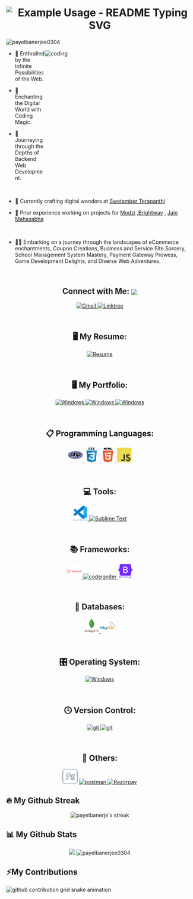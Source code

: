 <h1 align="center"><img src="https://readme-typing-svg.demolab.com/?lines=Hi+👋+I'm+Payel+Banerjee+👩‍💼!;A+Passionate+Web+developer+from+India!!&font=Fira%20Code&center=true&width=480&height=60&duration=4000&pause=1000" alt="Example Usage - README Typing SVG"></h1>

<p align="left"> <img src="https://komarev.com/ghpvc/?username=payelbanerjee0304&label=Profile%20views&color=0e75b6&style=flat" alt="payelbanerjee0304" /> </p>

<img
  align="right"
  alt="coding"
  width="400"
  height="370"
  src="https://i.postimg.cc/BvdcX3sC/phpcoder.jpg"
/>

- 👀 Enthralled by the Infinite Possibilities of the Web.
- 📄 Enchanting the Digital World with Coding Magic.
- 🌱 Journeying through the Depths of Backend Web Development.

  <br>
  
-  🔭 Currently crafting digital wonders at  <a href="https://form.perfectcreate.com/admin/login" target="_blank">Swetamber Terapanthi</a>
- 👀 Prior experience working on projects for <a href="http://modzi.in/admin/login" target="_blank">Modzi</a> ,<a href="https://staging.brightwayportal.com/login" target="_blank">Brightway</a> , <a href="https://perfectcreate.com/login" target="_blank">Jain Mahasabha</a>

  <br>

-   👨‍💻 Embarking on a journey through the landscapes of eCommerce enchantments, Coupon Creations, Business and Service Site Sorcery, School Management System Mastery, Payment Gateway Prowess, Game Development Delights, and Diverse Web Adventures.

<br>
  
<h2 align="center">Connect with Me:
<img align="center" src="https://raw.githubusercontent.com/rajput2107/rajput2107/master/Assets/Handshake.gif" height="23px" /></h2>
<p align="center">
<a href="mailto:payelbanerjee9319@gmail.com">
    <img src="https://img.shields.io/badge/Gmail-D14836?style=for-the-badge&logo=gmail&logoColor=white" alt="Gmail" />
</a>
<a href="https://linktr.ee/payelbanerjee">
    <img src="https://img.shields.io/badge/linktree-1de9b6?style=for-the-badge&logo=linktree&logoColor=white" alt="Linktree" />
</a>
</p>
<br>

<h2 align="center"> 🖥️ My Resume: </h2>
<p align="center">
<a href="https://drive.google.com/file/d/1pdBG5fQFT1rToqp11f4uzSTBB6kphCMp/view?usp=sharing">
    <img src="https://img.shields.io/badge/drive-%23000000.svg?style=for-the-badge&logo=firefox&logoColor=#FF7139" alt="Resume" />
</a>
</p>
<br>
<h2 align="center"> 🖥️ My Portfolio: </h2>
<p align="center">
<a href="https://payelbanerjeeportfolio.netlify.app/">
    <img src="https://img.shields.io/badge/Netlify-282828?style=for-the-badge&logo=netlify&logoColor=green" alt="Windows" />
</a>
<a href="https://payelbanerjeeportfolio.vercel.app/">
    <img src="https://img.shields.io/badge/Vercel-fff?style=for-the-badge&logo=vercel&logoColor=black" alt="Windows" />
</a>
<a href="https://payelbanerjeeportfolio.onrender.com/">
    <img src="https://img.shields.io/badge/Render-000?style=for-the-badge&logo=render&logoColor=blue" alt="Windows" />
</a>
</p>
<br>
<h2 align="center">📋 Programming Languages:</h2>
<p align="center">
  <a href="https://www.php.net" target="_blank" rel="noreferrer"> <img src="https://raw.githubusercontent.com/devicons/devicon/master/icons/php/php-original.svg" alt="php" width="40" height="40"/> </a>
  <a href="https://www.w3schools.com/css/" target="_blank" rel="noreferrer"> <img src="https://raw.githubusercontent.com/devicons/devicon/master/icons/css3/css3-original-wordmark.svg" alt="css3" width="40" height="40"/> </a>  <a href="https://www.w3.org/html/" target="_blank" rel="noreferrer"> <img src="https://raw.githubusercontent.com/devicons/devicon/master/icons/html5/html5-original-wordmark.svg" alt="html5" width="40" height="40"/> </a> <a href="https://developer.mozilla.org/en-US/docs/Web/JavaScript" target="_blank" rel="noreferrer"> <img src="https://raw.githubusercontent.com/devicons/devicon/master/icons/javascript/javascript-original.svg" alt="javascript" width="40" height="40"/> </a> 
</p>
<br>
<h2 align="center">💻 Tools:</h2>
<p align="center">
  <a href="https://code.visualstudio.com/" target="_blank" rel="noreferrer">
    <img src="https://raw.githubusercontent.com/devicons/devicon/master/icons/vscode/vscode-original-wordmark.svg" alt="vscode" width="40" height="40"/>
</a>

<a href="https://www.sublimetext.com/" target="_blank" rel="noreferrer">
    <img src="https://img.shields.io/badge/Sublime%20Text-%23575757?style=for-the-badge&logo=sublime-text&logoColor=important" alt="Sublime Text" />
</a>
</p>
<br>
<h2 align="center">📚 Frameworks:</h2>
<p align="center">
  <a href="https://laravel.com/" target="_blank" rel="noreferrer"> <img src="https://raw.githubusercontent.com/devicons/devicon/master/icons/laravel/laravel-original-wordmark.svg" alt="laravel" width="40" height="40"/> </a>
  <a href="https://codeigniter.com" target="_blank" rel="noreferrer"> <img src="https://cdn.worldvectorlogo.com/logos/codeigniter.svg" alt="codeigniter" width="40" height="40"/> </a>
  <a href="https://getbootstrap.com" target="_blank" rel="noreferrer"> <img src="https://raw.githubusercontent.com/devicons/devicon/master/icons/bootstrap/bootstrap-plain-wordmark.svg" alt="bootstrap" width="40" height="40"/> </a></p>
  <br>
<h2 align="center">💾 Databases:</h2>
<p align="center">
  <a href="https://www.mongodb.com/" target="_blank" rel="noreferrer"> <img src="https://raw.githubusercontent.com/devicons/devicon/master/icons/mongodb/mongodb-original-wordmark.svg" alt="mongodb" width="40" height="40"/> </a> 
  <a href="https://www.mysql.com/" target="_blank" rel="noreferrer"> <img src="https://raw.githubusercontent.com/devicons/devicon/master/icons/mysql/mysql-original-wordmark.svg" alt="mysql" width="40" height="40"/> </a>
</p>
<br>
<h2 align="center">🎛️ Operating System:</h2>
<p align="center">
  <a href="https://www.microsoft.com/en-us/windows">
    <img src="https://img.shields.io/badge/Windows-0078D6?style=for-the-badge&logo=windows&logoColor=white" alt="Windows" />
</a>
</p>
<br>
<h2 align="center">🕓 Version Control:</h2>
<p align="center">
  <a href="https://git-scm.com/" target="_blank" rel="noreferrer"> <img src="https://www.vectorlogo.zone/logos/git-scm/git-scm-icon.svg" alt="git" width="40" height="40"/> </a>
  <a href="https://github.com/" target="_blank" rel="noreferrer"> <img src="https://www.vectorlogo.zone/logos/github/github-icon.svg" alt="git" width="40" height="40"/> </a>
</p>
<br>
<h2 align="center">🥅 Others:</h2>
<p align="center">
  <a href="https://www.photoshop.com/en" target="_blank" rel="noreferrer"> <img src="https://raw.githubusercontent.com/devicons/devicon/master/icons/photoshop/photoshop-line.svg" alt="photoshop" width="40" height="40"/></a>
  <a href="https://postman.com" target="_blank" rel="noreferrer"> <img src="https://www.vectorlogo.zone/logos/getpostman/getpostman-icon.svg" alt="postman" width="40" height="40"/> </a>
  <a href="https://razorpay.com/" target="_blank" rel="noreferrer">
    <img src="https://img.shields.io/badge/Razorpay-0C2451.svg?style=for-the-badge&logo=Razorpay&logoColor=white" alt="Razorpay" />
</a>
</p>

## 🔥 My Github Streak

<p align="center">
    <img title="My Github Streak Check" alt="payelbanerje's streak" src="https://github-readme-streak-stats.herokuapp.com/?user=payelbanerjee0304&theme=black-ice&stroke=0000&background=060A0C0"/>
</p>
   
 ## 📊 My Github Stats

<p align="center">
  <img height=170 src="https://github-readme-stats.vercel.app/api?username=payelbanerjee0304&theme=dark&rank_icon=github&show_icons=true&include_all_commits=true&hide=stars" />
  <img height=170 src="https://github-readme-stats.vercel.app/api/top-langs?username=payelbanerjee0304&show_icons=true&locale=en&layout=compact&theme=dark"
    alt="payelbanerjee0304" />
</p>

<h2>⚡️My Contributions</h2>
<picture>
  <source
    media="(prefers-color-scheme: dark)"
    srcset="https://raw.githubusercontent.com/platane/snk/output/github-contribution-grid-snake-dark.svg"
  />
  <source
    media="(prefers-color-scheme: light)"
    srcset="https://raw.githubusercontent.com/platane/snk/output/github-contribution-grid-snake.svg"
  />
  <img
    alt="github contribution grid snake animation"
    src="https://raw.githubusercontent.com/platane/snk/output/github-contribution-grid-snake.svg"
  />
